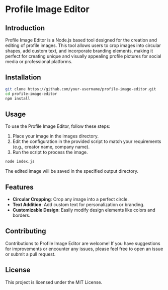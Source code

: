 # Profile Image Editor

## Introduction

Profile Image Editor is a Node.js based tool designed for the creation and editing of profile images. This tool allows users to crop images into circular shapes, add custom text, and incorporate branding elements, making it perfect for creating unique and visually appealing profile pictures for social media or professional platforms.

## Installation

```bash
git clone https://github.com/your-username/profile-image-editor.git
cd profile-image-editor
npm install
```

## Usage

To use the Profile Image Editor, follow these steps:

1. Place your image in the images directory.
2. Edit the configuration in the provided script to match your requirements (e.g., creator name, company name).
3. Run the script to process the image.

```bash
node index.js
```

The edited image will be saved in the specified output directory.

## Features

* **Circular Cropping**: Crop any image into a perfect circle.
* **Text Addition**: Add custom text for personalization or branding.
* **Customizable Design**: Easily modify design elements like colors and borders.

## Contributing

Contributions to Profile Image Editor are welcome! If you have suggestions for improvements or encounter any issues, please feel free to open an issue or submit a pull request.

## License

This project is licensed under the MIT License.
